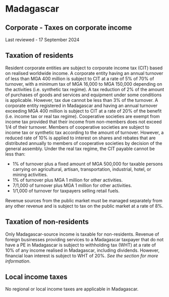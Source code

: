 # Madagascar
## Corporate - Taxes on corporate income
Last reviewed - 17 September 2024
## Taxation of residents
Resident corporate entities are subject to corporate income tax (CIT) based on realised worldwide income.
A corporate entity having an annual turnover of less than MGA 400 million is subject to CIT at a rate of 5% of 70% of turnover, with a minimum tax of MGA 16,000 to MGA 150,000 depending on the activities (i.e. synthetic tax regime). A tax reduction of 2% of the amount of purchases of goods and services and equipment under some conditions is applicable. However, tax due cannot be less than 3% of the turnover.
A corporate entity registered in Madagascar and having an annual turnover exceeding MGA 400 million is subject to CIT at a rate of 20% of the benefit (i.e. income tax or real tax regime).
Cooperative societies are exempt from income tax provided that their income from non-members does not exceed 1/4 of their turnover. Members of cooperative societies are subject to income tax or synthetic tax according to the amount of turnover. However, a reduced rate of 10% is applied to interest on shares and rebates that are distributed annually to members of cooperative societies by decision of the general assembly.
Under the real tax regime, the CIT payable cannot be less than:
  * 1% of turnover plus a fixed amount of MGA 500,000 for taxable persons carrying on agricultural, artisan, transportation, industrial, hotel, or mining activities.
  * 1% of turnover plus MGA 1 million for other activities.
  * 7/1,000 of turnover plus MGA 1 million for other activities.
  * 1/1,000 of turnover for taxpayers selling retail fuels.


Revenue sources from the public market must be managed separately from any other revenue and is subject to tax on the public market at a rate of 8%.
## Taxation of non-residents
Only Madagascar-source income is taxable for non-residents.
Revenue of foreign businesses providing services to a Madagascar taxpayer that do not have a PE in Madagascar is subject to withholding tax (WHT) at a rate of 10% of any income realised in Madagascar, including dividends. However, financial loan interest is subject to WHT of 20%. _See the_ _section for more information_.
## Local income taxes
No regional or local income taxes are applicable in Madagascar.
